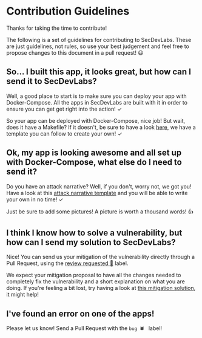 # Contribution Guidelines

Thanks for taking the time to contribute!

The following is a set of guidelines for contributing to SecDevLabs. These are just guidelines, not rules, so use your best judgement and feel free to propose changes to this document in a pull request! 😃

## So... I built this app, it looks great, but how can I send it to SecDevLabs?

Well, a good place to start is to make sure you can deploy your app with Docker-Compose. All the apps in SecDevLabs are built with it in order to ensure you can get get right into the action! ✓

So your app can be deployed with Docker-Compose, nice job! But wait, does it have a Makefile? If it doesn't, be sure to have a look [here][1], we have a template you can follow to create your own! ✓

## Ok, my app is looking awesome and all set up with Docker-Compose, what else do I need to send it?

Do you have an attack narrative? Well, if you don't, worry not, we got you! Have a look at this [attack narrative template][2] and you will be able to write your own in no time! ✓

Just be sure to add some pictures! A picture is worth a thousand words! 👍

## I think I know how to solve a vulnerability, but how can I send my solution to SecDevLabs?

Nice! You can send us your mitigation of the vulnerability directly through a Pull Request, using the [review requested 👀][3] label.

We expect your mitigation proposal to have all the changes needed to completely fix the vulnerability and a short explanation on what you are doing. If you're feeling a bit lost, try having a look at [this mitigation solution][4], it might help!

## I've found an error on one of the apps!

Please let us know! Send a Pull Request with the `bug 🕷 ` label!

[1]:/docs/Makefile
[2]:/docs/Attack_Narrative_Template.md
[3]:https://github.com/globocom/secDevLabs/labels/review%20requested%20%F0%9F%91%80
[4]:https://github.com/globocom/secDevLabs/pull/29